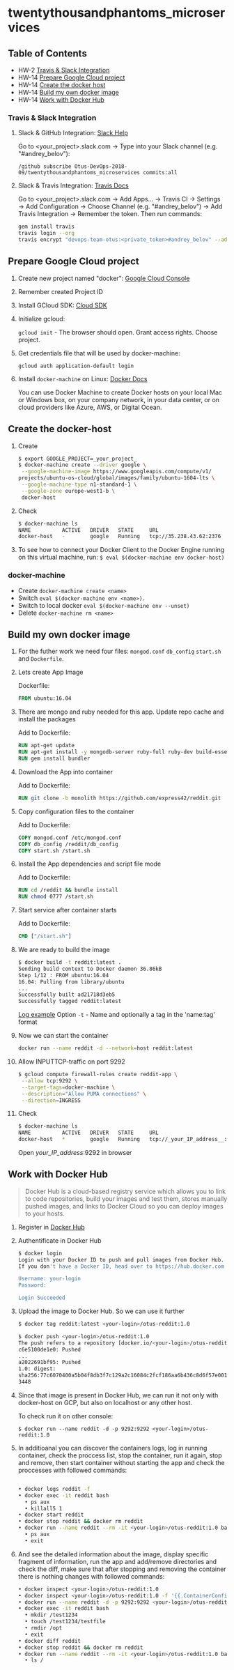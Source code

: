 # twentythousandphantoms_microservices

## Table of Contents

- HW-2  [Travis & Slack Integration](#travis-&-slack-integration)
- HW-14 [Prepare Google Cloud project](#prepare-google-cloud-project)
- HW-14 [Create the docker host](#create-the-docker-host)
- HW-14 [Build my own docker image](#build-my-own-docker-image)
- HW-14 [Work with Docker Hub](#work-with-docker-hub)

### Travis & Slack Integration

1. Slack & GitHub Integration: [Slack Help](https://get.slack.help/hc/en-us/articles/232289568-GitHub-for-Slack)
  
   Go to <your_project>.slack.com → Type into your Slack channel (e.g. "#andrey_belov"):

   ```slack
   /github subscribe Otus-DevOps-2018-09/twentythousandphantoms_microservices commits:all
   ```

2. Slack & Travis Integration: [Travis Docs](https://docs.travis-ci.com/user/notifications/)

   Go to <your_project>.slack.com → Add Apps... → Travis CI → Settings → Add Configuration → Choose Channel (e.g. "#andrey_belov") → Add Travis Integration → Remember the token. Then run commands:

   ```bash
   gem install travis
   travis login --org
   travis encrypt "devops-team-otus:<private_token>#andrey_belov" --add notifications.slack.rooms --org
   ```

## Prepare Google Cloud project

1. Create new project named "docker": [Google Cloud Console](https://console.cloud.google.com/compute)
1. Remember created Project ID
1. Install GCloud SDK: [Cloud SDK](https://cloud.google.com/sdk/)
1. Initialize gcloud:

   `gcloud init` - The browser should open. Grant access rights. Choose project.
1. Get credentials file that will be used by docker-machine:

   `gcloud auth application-default login`
1. Install `docker-machine` on Linux: [Docker Docs](https://docs.docker.com/machine/install-machine/)

   You can use Docker Machine to create Docker hosts on your local Mac or Windows box, on your company network, in your data center, or on cloud providers like Azure, AWS, or Digital Ocean.

## Create the docker-host

1. Create

   ```bash
   $ export GOOGLE_PROJECT=_your_project_
   $ docker-machine create --driver google \
    --google-machine-image https://www.googleapis.com/compute/v1/
   projects/ubuntu-os-cloud/global/images/family/ubuntu-1604-lts \
    --google-machine-type n1-standard-1 \
    --google-zone europe-west1-b \
    docker-host
   ```

1. Check

   ```bash
   $ docker-machine ls
   NAME          ACTIVE   DRIVER   STATE     URL                       SWARM   DOCKER        ERRORS
   docker-host   -        google   Running   tcp://35.238.43.62:2376           v18.06.1-ce
   ```

1. To see how to connect your Docker Client to the Docker Engine running on this virtual machine, run:
   `$ eval $(docker-machine env docker-host)`

### docker-machine

- Create
   `docker-machine create <name>`
- Switch
   `eval $(docker-machine env <name>).`
- Switch to local docker
   `eval $(docker-machine env --unset)`
- Delete
   `docker-machine rm <name>`

## Build my own docker image

1. For the futher work we need four files: `mongod.conf` `db_config` `start.sh` and `Dockerfile`.
1. Lets create App Image

   Dockerfile:

   ```Dockerfile
   FROM ubuntu:16.04
   ```

1. There are mongo and ruby needed for this app. Update repo cache and install the packages

   Add to Dockerfile:

   ```Dockerfile
   RUN apt-get update
   RUN apt-get install -y mongodb-server ruby-full ruby-dev build-essential git
   RUN gem install bundler
   ```

1. Download the App into container

   Add to Dockerfile:

   ```Dockerfile
   RUN git clone -b monolith https://github.com/express42/reddit.git
   ```

1. Copy configuration files to the container

   Add to Dockerfile:

   ```Dockerfile
   COPY mongod.conf /etc/mongod.conf
   COPY db_config /reddit/db_config
   COPY start.sh /start.sh
   ```

1. Install the App dependencies and script file mode

   Add to Dockerfile:

   ```Dockerfile
   RUN cd /reddit && bundle install
   RUN chmod 0777 /start.sh
   ```

1. Start service after container starts

   Add to Dockerfile:

   ```Dockerfile
   CMD ["/start.sh"]
   ```

1. We are ready to build the image

   ```bash
   $ docker build -t reddit:latest .
   Sending build context to Docker daemon 36.86kB
   Step 1/12 : FROM ubuntu:16.04
   16.04: Pulling from library/ubuntu
   ...
   Successfully built ad21718d3eb5
   Successfully tagged reddit:latest
   ```

   [Log example](https://raw.githubusercontent.com/express42/otus-snippets/master/hw-15/build.log)
   Option `-t` - Name and optionally a tag in the 'name:tag' format

1. Now we can start the container

   ```bash
   docker run --name reddit -d --network=host reddit:latest
   ```

1. Allow INPUTTCP-traffic on port 9292

   ```bash
   $ gcloud compute firewall-rules create reddit-app \
    --allow tcp:9292 \
    --target-tags=docker-machine \
    --description="Allow PUMA connections" \
    --direction=INGRESS
   ```

1. Check

   ```bash
   $ docker-machine ls
   NAME          ACTIVE   DRIVER   STATE     URL                       SWARM   DOCKER        ERRORS
   docker-host   *        google   Running   tcp://_your_IP_address__:2376           v18.06.1-ce
   ```

   Open _your_IP_address_:9292 in browser

## Work with Docker Hub

> Docker Hub is a cloud-based registry service which allows you to link to code repositories, build your images and test them, stores manually pushed images, and links to Docker Cloud so you can deploy images to your hosts.
1. Register in [Docker Hub](https://hub.docker.com/)
1. Authentificate in Docker Hub

   ```bash
   $ docker login
   Login with your Docker ID to push and pull images from Docker Hub.
   If you don't have a Docker ID, head over to https://hub.docker.com to create one.

   Username: your-login
   Password:

   Login Succeeded
   ```

1. Upload the image to Docker Hub. So we can use it further

   ```bash
   $ docker tag reddit:latest <your-login>/otus-reddit:1.0

   $ docker push <your-login>/otus-reddit:1.0
   The push refers to a repository [docker.io/<your-login>/otus-reddit]
   c6e5100de1e0: Pushed
   ...
   a2022691bf95: Pushed
   1.0: digest:
   sha256:77c6070400a5b04f8db3f7c129a2c16084c2fcf186aa6b436c8d6f57e0014378 size:
   3448
   ```

1. Since that image is present in Docker Hub, we can run it not only with docker-host on GCP, but also on localhost or any other host.

   To check run it on other console:

   `$ docker run --name reddit -d -p 9292:9292 <your-login>/otus-reddit:1.0`
1. In additioanal you can discover the containers logs, log in running container, check the proccess list, stop the container, run it again, stop and remove, then start container without starting the app and check the proccesses with followed commands:

   ```bash

   • docker logs reddit -f
   • docker exec -it reddit bash
     • ps aux
     • killall5 1
   • docker start reddit
   • docker stop reddit && docker rm reddit
   • docker run --name reddit --rm -it <your-login>/otus-reddit:1.0 bash
     • ps aux
     • exit

   ```

1. And see the detailed information about the image, display specific fragment of information, run the app and add/remove directories and check the diff, make sure that after stopping and removing the container there is nothing changes with followed commands:

   ```bash
   • docker inspect <your-login>/otus-reddit:1.0
   • docker inspect <your-login>/otus-reddit:1.0 -f '{{.ContainerConfig.Cmd}}'
   • docker run --name reddit -d -p 9292:9292 <your-login>/otus-reddit:1.0
   • docker exec -it reddit bash
     • mkdir /test1234
     • touch /test1234/testfile
     • rmdir /opt
     • exit
   • docker diff reddit
   • docker stop reddit && docker rm reddit
   • docker run --name reddit --rm -it <your-login>/otus-reddit:1.0 bash
     • ls /
   ```